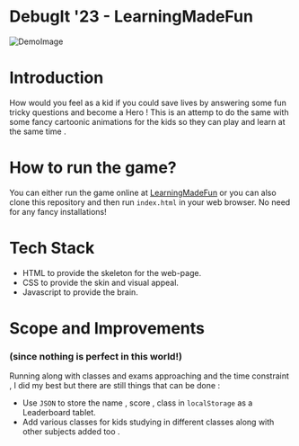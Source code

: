 # DebugIt '23 - LearningMadeFun
![DemoImage](https://user-images.githubusercontent.com/129226126/232347478-788f29ae-c1c2-49f3-bbde-dad2d280cd63.png)

# Introduction
How would you feel as a kid if you could save lives by answering some fun tricky questions and become a Hero ! This is an attemp to do the same with some fancy cartoonic animations for the kids so they can play and learn at the same time .

# How to run the game?
You can either run the game online at [LearningMadeFun](sumitdutta007.github.io/DebugIt/) or you can also clone this repository and then run `index.html` in your web browser. No need for any fancy installations!

# Tech Stack
* HTML to provide the skeleton for the web-page.
* CSS to provide the skin and visual appeal.
* Javascript to provide the brain.

<h1>Scope and Improvements</h1> <h3>(since nothing is perfect in this world!)</h3>

Running along with classes and exams approaching and the time constraint , I did my best but there are still things that can be done :
* Use `JSON` to store the name , score , class in `localStorage` as a Leaderboard tablet.
* Add various classes for kids studying in different classes along with other subjects added too .
